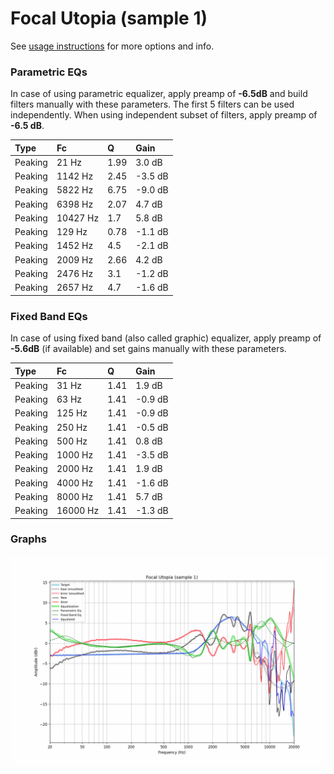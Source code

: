 # Focal Utopia (sample 1)
See [usage instructions](https://github.com/jaakkopasanen/AutoEq#usage) for more options and info.

### Parametric EQs
In case of using parametric equalizer, apply preamp of **-6.5dB** and build filters manually
with these parameters. The first 5 filters can be used independently.
When using independent subset of filters, apply preamp of **-6.5 dB**.

| Type    | Fc       |    Q | Gain    |
|:--------|:---------|:-----|:--------|
| Peaking | 21 Hz    | 1.99 | 3.0 dB  |
| Peaking | 1142 Hz  | 2.45 | -3.5 dB |
| Peaking | 5822 Hz  | 6.75 | -9.0 dB |
| Peaking | 6398 Hz  | 2.07 | 4.7 dB  |
| Peaking | 10427 Hz | 1.7  | 5.8 dB  |
| Peaking | 129 Hz   | 0.78 | -1.1 dB |
| Peaking | 1452 Hz  | 4.5  | -2.1 dB |
| Peaking | 2009 Hz  | 2.66 | 4.2 dB  |
| Peaking | 2476 Hz  | 3.1  | -1.2 dB |
| Peaking | 2657 Hz  | 4.7  | -1.6 dB |

### Fixed Band EQs
In case of using fixed band (also called graphic) equalizer, apply preamp of **-5.6dB**
(if available) and set gains manually with these parameters.

| Type    | Fc       |    Q | Gain    |
|:--------|:---------|:-----|:--------|
| Peaking | 31 Hz    | 1.41 | 1.9 dB  |
| Peaking | 63 Hz    | 1.41 | -0.9 dB |
| Peaking | 125 Hz   | 1.41 | -0.9 dB |
| Peaking | 250 Hz   | 1.41 | -0.5 dB |
| Peaking | 500 Hz   | 1.41 | 0.8 dB  |
| Peaking | 1000 Hz  | 1.41 | -3.5 dB |
| Peaking | 2000 Hz  | 1.41 | 1.9 dB  |
| Peaking | 4000 Hz  | 1.41 | -1.6 dB |
| Peaking | 8000 Hz  | 1.41 | 5.7 dB  |
| Peaking | 16000 Hz | 1.41 | -1.3 dB |

### Graphs
![](./Focal%20Utopia%20(sample%201).png)